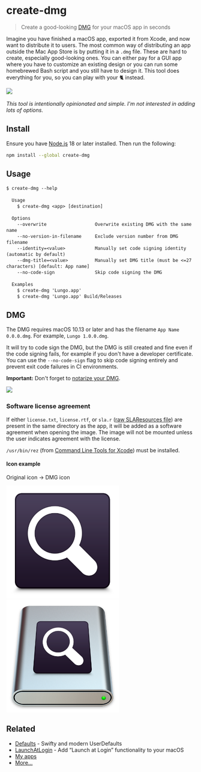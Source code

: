 # create-dmg

> Create a good-looking [DMG](https://en.wikipedia.org/wiki/Apple_Disk_Image) for your macOS app in seconds

Imagine you have finished a macOS app, exported it from Xcode, and now want to distribute it to users. The most common way of distributing an app outside the Mac App Store is by putting it in a `.dmg` file. These are hard to create, especially good-looking ones. You can either pay for a GUI app where you have to customize an existing design or you can run some homebrewed Bash script and you still have to design it. This tool does everything for you, so you can play with your 🐈 instead.

<img src="screenshot-cli.gif">

*This tool is intentionally opinionated and simple. I'm not interested in adding lots of options.*

## Install

Ensure you have [Node.js](https://nodejs.org) 18 or later installed. Then run the following:

```sh
npm install --global create-dmg
```

## Usage

```
$ create-dmg --help

  Usage
    $ create-dmg <app> [destination]

  Options
    --overwrite                  Overwrite existing DMG with the same name
    --no-version-in-filename     Exclude version number from DMG filename
    --identity=<value>           Manually set code signing identity (automatic by default)
    --dmg-title=<value>          Manually set DMG title (must be <=27 characters) [default: App name]
    --no-code-sign               Skip code signing the DMG

  Examples
    $ create-dmg 'Lungo.app'
    $ create-dmg 'Lungo.app' Build/Releases
```

## DMG

The DMG requires macOS 10.13 or later and has the filename `App Name 0.0.0.dmg`. For example, `Lungo 1.0.0.dmg`.

It will try to code sign the DMG, but the DMG is still created and fine even if the code signing fails, for example if you don't have a developer certificate. You can use the `--no-code-sign` flag to skip code signing entirely and prevent exit code failures in CI environments.

**Important:** Don't forget to [notarize your DMG](https://stackoverflow.com/a/60800864/64949).

<img src="screenshot-dmg.png" width="772">

### Software license agreement

If either `license.txt`, `license.rtf`, or `sla.r` ([raw SLAResources file](https://download.developer.apple.com/Developer_Tools/software_licensing_for_udif/slas_for_udifs_1.0.dmg)) are present in the same directory as the app, it will be added as a software agreement when opening the image. The image will not be mounted unless the user indicates agreement with the license.

`/usr/bin/rez` (from [Command Line Tools for Xcode](https://developer.apple.com/download/more/)) must be installed.

#### Icon example

Original icon → DMG icon

<img src="icon-example-app.png" width="300"><img src="icon-example.png" width="300">

## Related

- [Defaults](https://github.com/sindresorhus/Defaults) - Swifty and modern UserDefaults
- [LaunchAtLogin](https://github.com/sindresorhus/LaunchAtLogin) - Add “Launch at Login” functionality to your macOS
- [My apps](https://sindresorhus.com/apps)
- [More…](https://github.com/search?q=user%3Asindresorhus+language%3Aswift+archived%3Afalse&type=repositories)
